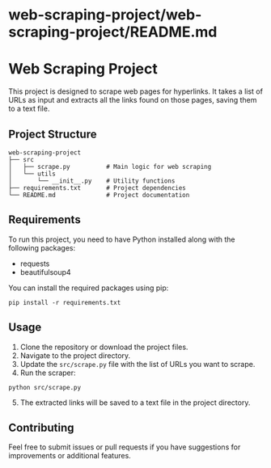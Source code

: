 # web-scraping-project/web-scraping-project/README.md

# Web Scraping Project

This project is designed to scrape web pages for hyperlinks. It takes a list of URLs as input and extracts all the links found on those pages, saving them to a text file.

## Project Structure

```
web-scraping-project
├── src
│   ├── scrape.py          # Main logic for web scraping
│   └── utils
│       └── __init__.py    # Utility functions
├── requirements.txt       # Project dependencies
└── README.md              # Project documentation
```

## Requirements

To run this project, you need to have Python installed along with the following packages:

- requests
- beautifulsoup4

You can install the required packages using pip:

```
pip install -r requirements.txt
```

## Usage

1. Clone the repository or download the project files.
2. Navigate to the project directory.
3. Update the `src/scrape.py` file with the list of URLs you want to scrape.
4. Run the scraper:

```
python src/scrape.py
```

5. The extracted links will be saved to a text file in the project directory.

## Contributing

Feel free to submit issues or pull requests if you have suggestions for improvements or additional features.